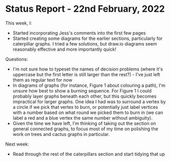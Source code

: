 # Status Report - 22nd February, 2022

This week, I:

* Started incorporating Jess's comments into the first few pages
* Started creating some diagrams for the earlier sections, particularly for caterpillar graphs. I tried a few solutions, but draw.io diagrams seem reasonably effective and more importantly quick!

Questions:
* I'm not sure how to typeset the names of decision problems (where it's uppercase but the first letter is still larger than the rest?) - I've just left them as regular text for now
* In diagrams of graphs (for instance, Figure 1 about colouring a path), I'm unsure how best to show a burning sequence. For Figure 1 I could probably layer graphs beneath each other, but this quickly becomes impractical for larger graphs. One idea I had was to surround a vertex by a circle if we pick that vertex to burn, or potentially just label vertices with a number based on what round we picked them to burn in (we can label a red and a blue vertex the same number without ambiguity).
* Given the time we have left, I'm thinking of taking out the section on general connected graphs, to focus most of my time on polishing the work on trees and cactus graphs in particular.

Next week:

* Read through the rest of the caterpillars section and start tidying that up